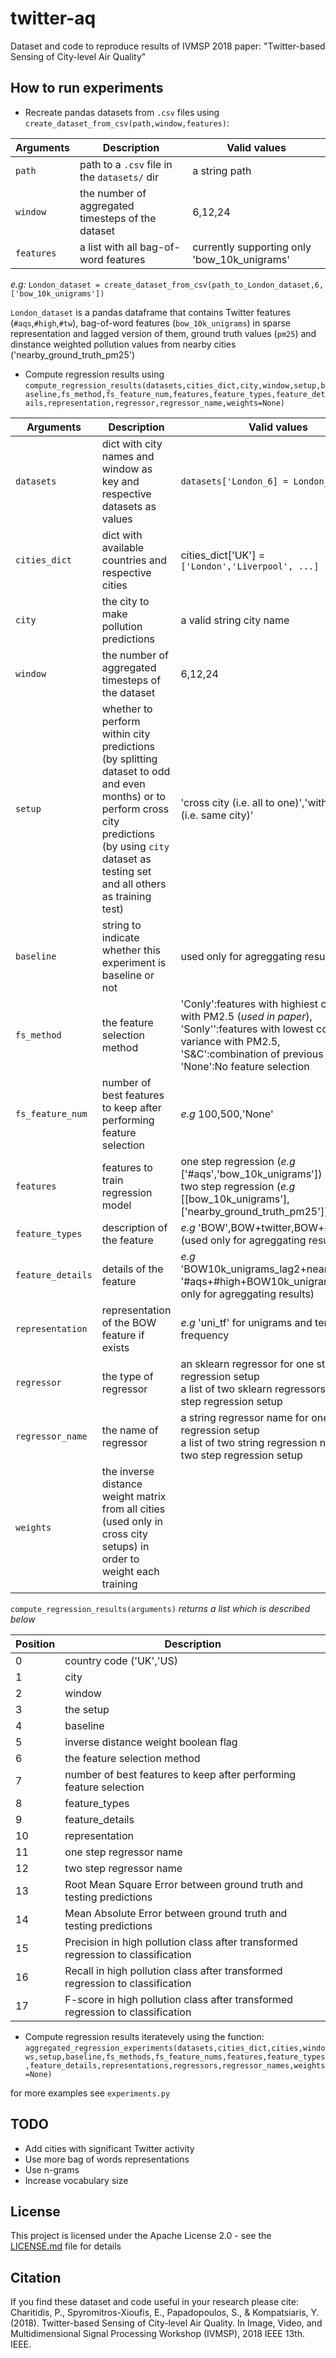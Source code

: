 # twitter-aq
Dataset and code to reproduce results of IVMSP 2018 paper: "Twitter-based Sensing of City-level Air Quality"

## How to run experiments

* Recreate pandas datasets from `.csv` files using `create_dataset_from_csv(path,window,features)`:

Arguments | Description | Valid values
--- | ----- | ---
`path` | path to a `.csv` file in the `datasets/` dir | a string path
`window` | the number of aggregated timesteps of the dataset | 6,12,24
`features` | a list with all bag-of-word features | currently supporting only 'bow_10k_unigrams'

*e.g:* `London_dataset = create_dataset_from_csv(path_to_London_dataset,6,['bow_10k_unigrams'])`

`London_dataset` is a pandas dataframe that contains Twitter features (`#aqs`,`#high`,`#tw`), bag-of-word features (`bow_10k_unigrams`) in sparse representation and lagged version of them, ground truth values (`pm25`) and dinstance weighted pollution values from nearby cities ('nearby_ground_truth_pm25') 

* Compute regression results using `compute_regression_results(datasets,cities_dict,city,window,setup,baseline,fs_method,fs_feature_num,features,feature_types,feature_details,representation,regressor,regressor_name,weights=None)`

Arguments | Description | Valid values
--- | --- | ---
`datasets` | dict with city names and window as key and respective datasets as values | `datasets['London_6] = London_dataset`
`cities_dict` | dict with available countries and respective cities | cities_dict['UK'] = `['London','Liverpool', ...]`
`city` | the city to make pollution predictions | a valid string city name
`window` | the number of aggregated timesteps of the dataset | 6,12,24
`setup` | whether to perform within city predictions (by splitting dataset to odd and even months) or to perform cross city predictions (by using `city` dataset as testing set and all others as training test) | 'cross city (i.e. all to one)','within city (i.e. same city)'
`baseline` | string to indicate whether this experiment is baseline or not | used only for agreggating results
`fs_method` | the feature selection method | 'Conly':features with highiest correlation with PM2.5 (*used in paper*),<br />'Sonly'':features with lowest correlation variance with PM2.5,<br />'S&C':combination of previous methods,<br />'None':No feature selection
`fs_feature_num` | number of best features to keep after performing feature selection | *e.g* 100,500,'None'
`features` | features to train regression model | one step regression (*e.g* ['#aqs','bow_10k_unigrams'])<br /> two step regression (*e.g* [[bow_10k_unigrams'],['nearby_ground_truth_pm25']])
`feature_types` | description of the feature | *e.g* 'BOW',BOW+twitter,BOW+nearby <br /> (used only for agreggating results)
`feature_details` |  details of the feature | *e.g* 'BOW10k_unigrams_lag2+nearby_2step',<br />'#aqs+#high+BOW10k_unigrams' (used only for agreggating results)
`representation` | representation of the BOW feature if exists | *e.g*  'uni_tf' for unigrams and term frequency
`regressor` | the type of regressor  | an sklearn regressor for one step regression setup<br />a list of two sklearn regressors for two step regression setup
`regressor_name` | the name of regressor | a string regressor name for one step regression setup<br />a list of two string regression names for two step regression setup
`weights` | the inverse distance weight matrix from all cities (used only in cross city setups) in order to weight each training | 

`compute_regression_results(arguments)` *returns a list which is described below*

Position | Description 
--- | --- 
0 | country code ('UK','US)
1 | city
2 | window
3 | the setup 
4 | baseline 
5 | inverse distance weight boolean flag
6 | the feature selection method
7 | number of best features to keep after performing feature selection
8 | feature_types
9 | feature_details 
10 | representation 
11 | one step regressor name
12 | two step regressor name
13 | Root Mean Square Error between ground truth and testing predictions
14 | Mean Absolute  Error between ground truth and testing predictions
15 | Precision in high pollution class after transformed regression to classification
16 | Recall in high pollution class after transformed regression to classification
17 | F-score in high pollution class after transformed regression to classification

* Compute regression results iteratevely using the function: `aggregated_regression_experiments(datasets,cities_dict,cities,windows,setup,baseline,fs_methods,fs_feature_nums,features,feature_types,feature_details,representations,regressors,regressor_names,weights=None)`

for more examples see `experiments.py`

## TODO
* Add cities with significant Twitter activity
* Use more bag of words representations
* Use n-grams
* Increase vocabulary size

## License
This project is licensed under the Apache License 2.0 - see the [LICENSE.md](LICENSE.md) file for details


## Citation
If you find these dataset and code useful in your research please cite:
Charitidis, P., Spyromitros-Xioufis, E., Papadopoulos, S., & Kompatsiaris, Y. (2018). Twitter-based Sensing of City-level Air Quality. In Image, Video, and Multidimensional Signal Processing Workshop (IVMSP), 2018 IEEE 13th. IEEE.
